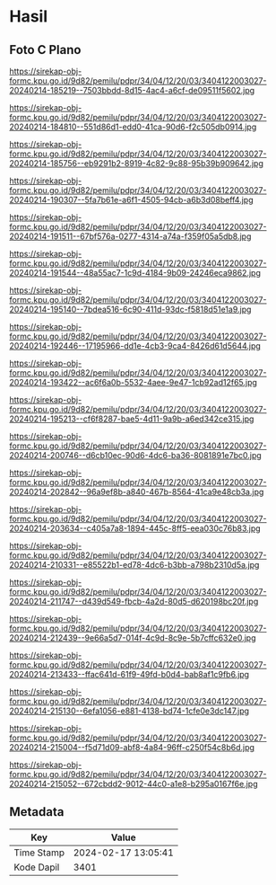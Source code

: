 # Hasil

## Foto C Plano

https://sirekap-obj-formc.kpu.go.id/9d82/pemilu/pdpr/34/04/12/20/03/3404122003027-20240214-185219--7503bbdd-8d15-4ac4-a6cf-de09511f5602.jpg

https://sirekap-obj-formc.kpu.go.id/9d82/pemilu/pdpr/34/04/12/20/03/3404122003027-20240214-184810--551d86d1-edd0-41ca-90d6-f2c505db0914.jpg

https://sirekap-obj-formc.kpu.go.id/9d82/pemilu/pdpr/34/04/12/20/03/3404122003027-20240214-185756--eb9291b2-8919-4c82-9c88-95b39b909642.jpg

https://sirekap-obj-formc.kpu.go.id/9d82/pemilu/pdpr/34/04/12/20/03/3404122003027-20240214-190307--5fa7b61e-a6f1-4505-94cb-a6b3d08beff4.jpg

https://sirekap-obj-formc.kpu.go.id/9d82/pemilu/pdpr/34/04/12/20/03/3404122003027-20240214-191511--67bf576a-0277-4314-a74a-f359f05a5db8.jpg

https://sirekap-obj-formc.kpu.go.id/9d82/pemilu/pdpr/34/04/12/20/03/3404122003027-20240214-191544--48a55ac7-1c9d-4184-9b09-24246eca9862.jpg

https://sirekap-obj-formc.kpu.go.id/9d82/pemilu/pdpr/34/04/12/20/03/3404122003027-20240214-195140--7bdea516-6c90-411d-93dc-f5818d51e1a9.jpg

https://sirekap-obj-formc.kpu.go.id/9d82/pemilu/pdpr/34/04/12/20/03/3404122003027-20240214-192446--17195966-dd1e-4cb3-9ca4-8426d61d5644.jpg

https://sirekap-obj-formc.kpu.go.id/9d82/pemilu/pdpr/34/04/12/20/03/3404122003027-20240214-193422--ac6f6a0b-5532-4aee-9e47-1cb92ad12f65.jpg

https://sirekap-obj-formc.kpu.go.id/9d82/pemilu/pdpr/34/04/12/20/03/3404122003027-20240214-195213--cf6f8287-bae5-4d11-9a9b-a6ed342ce315.jpg

https://sirekap-obj-formc.kpu.go.id/9d82/pemilu/pdpr/34/04/12/20/03/3404122003027-20240214-200746--d6cb10ec-90d6-4dc6-ba36-8081891e7bc0.jpg

https://sirekap-obj-formc.kpu.go.id/9d82/pemilu/pdpr/34/04/12/20/03/3404122003027-20240214-202842--96a9ef8b-a840-467b-8564-41ca9e48cb3a.jpg

https://sirekap-obj-formc.kpu.go.id/9d82/pemilu/pdpr/34/04/12/20/03/3404122003027-20240214-203634--c405a7a8-1894-445c-8ff5-eea030c76b83.jpg

https://sirekap-obj-formc.kpu.go.id/9d82/pemilu/pdpr/34/04/12/20/03/3404122003027-20240214-210331--e85522b1-ed78-4dc6-b3bb-a798b2310d5a.jpg

https://sirekap-obj-formc.kpu.go.id/9d82/pemilu/pdpr/34/04/12/20/03/3404122003027-20240214-211747--d439d549-fbcb-4a2d-80d5-d620198bc20f.jpg

https://sirekap-obj-formc.kpu.go.id/9d82/pemilu/pdpr/34/04/12/20/03/3404122003027-20240214-212439--9e66a5d7-014f-4c9d-8c9e-5b7cffc632e0.jpg

https://sirekap-obj-formc.kpu.go.id/9d82/pemilu/pdpr/34/04/12/20/03/3404122003027-20240214-213433--ffac641d-61f9-49fd-b0d4-bab8af1c9fb6.jpg

https://sirekap-obj-formc.kpu.go.id/9d82/pemilu/pdpr/34/04/12/20/03/3404122003027-20240214-215130--6efa1056-e881-4138-bd74-1cfe0e3dc147.jpg

https://sirekap-obj-formc.kpu.go.id/9d82/pemilu/pdpr/34/04/12/20/03/3404122003027-20240214-215004--f5d71d09-abf8-4a84-96ff-c250f54c8b6d.jpg

https://sirekap-obj-formc.kpu.go.id/9d82/pemilu/pdpr/34/04/12/20/03/3404122003027-20240214-215052--672cbdd2-9012-44c0-a1e8-b295a0167f6e.jpg


## Metadata

| Key        | Value               |
| ---------- | ------------------- |
| Time Stamp | 2024-02-17 13:05:41 |
| Kode Dapil | 3401                |



